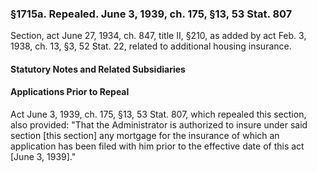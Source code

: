 ### §1715a. Repealed. June 3, 1939, ch. 175, §13, 53 Stat. 807 ###

Section, act June 27, 1934, ch. 847, title II, §210, as added by act Feb. 3, 1938, ch. 13, §3, 52 Stat. 22, related to additional housing insurance.

#### **Statutory Notes and Related Subsidiaries** ####

#### Applications Prior to Repeal ####

Act June 3, 1939, ch. 175, §13, 53 Stat. 807, which repealed this section, also provided: "That the Administrator is authorized to insure under said section [this section] any mortgage for the insurance of which an application has been filed with him prior to the effective date of this act [June 3, 1939]."